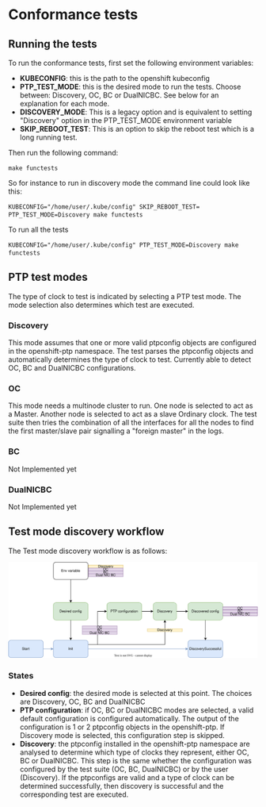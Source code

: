 # Conformance tests
## Running the tests
To run the conformance tests, first set the following environment variables:
- **KUBECONFIG**: this is the path to the openshift kubeconfig 
- **PTP_TEST_MODE**: this is the desired mode to run the tests. Choose between: Discovery, OC, BC or DualNICBC. See below for an explanation for each mode.
- **DISCOVERY_MODE**: This is a legacy option and is equivalent to setting "Discovery" option in the PTP_TEST_MODE environment variable
- **SKIP_REBOOT_TEST**: This is an option to skip the reboot test which is a long running test.

Then run the following command:
```
make functests
```
So for instance to run in discovery mode the command line could look like this:
```
KUBECONFIG="/home/user/.kube/config" SKIP_REBOOT_TEST= PTP_TEST_MODE=Discovery make functests
```
To run all the tests
```
KUBECONFIG="/home/user/.kube/config" PTP_TEST_MODE=Discovery make functests
```


## PTP test modes
The type of clock to test is indicated by selecting a PTP test mode. The mode selection also determines which test are executed.
### Discovery
This mode assumes that one or more valid ptpconfig objects are configured in the openshift-ptp namespace. The test parses the ptpconfig objects and automatically determines the type of clock to test. Currently able to detect OC, BC and DualNICBC configurations.
### OC
This mode needs a multinode cluster to run. One node is selected to act as a Master. Another node is selected to act as a slave Ordinary clock. The test suite then tries the combination of all the interfaces for all the nodes to find the first master/slave pair signalling a "foreign master" in the logs.  
### BC
Not Implemented yet
### DualNICBC
Not Implemented yet
## Test mode discovery workflow 
The Test mode discovery workflow is as follows:


 ![discovery_workflow](doc/ptptestconfig.svg)

 ### States
 - **Desired config**: the desired mode is selected at this point. The choices are Discovery, OC, BC and DualNICBC 
 - **PTP configuration**: if OC, BC or DualNICBC modes are selected, a valid default configuration is configured automatically. The output of the configuration is 1 or 2 ptpconfig objects in the openshift-ptp. If Discovery mode is selected, this configuration step is skipped.
 - **Discovery**: the ptpconfig installed in the openshift-ptp namespace are analysed to determine which type of clocks they represent, either OC, BC or DualNICBC. This step is the same whether the configuration was configured by the test suite (OC, BC, DualNICBC) or by the user (Discovery). If the ptpconfigs are valid and a type of clock can be determined successfully, then discovery is successful and the corresponding test are executed.
    